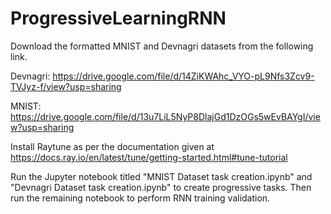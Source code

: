 # ProgressiveLearningRNN

Download the formatted MNIST and Devnagri datasets from the following link. 

Devnagri: https://drive.google.com/file/d/14ZiKWAhc_VYO-pL9Nfs3Zcv9-TVJyz-f/view?usp=sharing 

MNIST: https://drive.google.com/file/d/13u7LiL5NyP8DlajGd1DzOGs5wEvBAYgI/view?usp=sharing  

Install Raytune as per the documentation given at https://docs.ray.io/en/latest/tune/getting-started.html#tune-tutorial 

Run the Jupyter notebook titled "MNIST Dataset task creation.ipynb" and "Devnagri Dataset task creation.ipynb" to create progressive tasks. Then run the remaining notebook to perform RNN training validation. 
